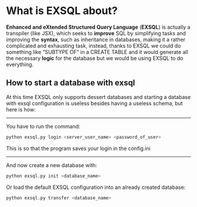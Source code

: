 
# What is EXSQL about?

**Enhanced and eXtended Structured Query Language** (**EXSQL**) is actually a transpiler (like JSX),
which seeks to **improve** SQL by simplifying tasks and improving the **syntax**, such as inheritance in databases,
making it a rather complicated and exhausting task, instead, thanks to EXSQL we could do something like “SUBTYPE OF”
in a CREATE TABLE and it would generate all the necessary **logic** for the database but we would be using EXSQL to do everything.

## How to start a database with exsql

At this time EXSQL only supports dessert databases and starting a database with exsql configuration is useless besides having a useless schema, but here is how:

<hr/>

You have to run the command:
```bash
python exsql.py login <server_user_name> <password_of_user>
```
This is so that the program saves your login in the config.ini

<hr/>

And now create a new database with:
```bash
python exsql.py init <database_name>
```

Or load the default EXSQL configuration into an already created database:
```bash
python exsql.py transfer <database_name>
```